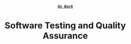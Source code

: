<div align="center">

[**_``Go Back``_**](../README.md)

# Software Testing and Quality Assurance

</div>